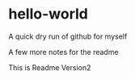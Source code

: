 # hello-world
A quick dry run of github for myself

A few more notes for the readme


This is Readme Version2
